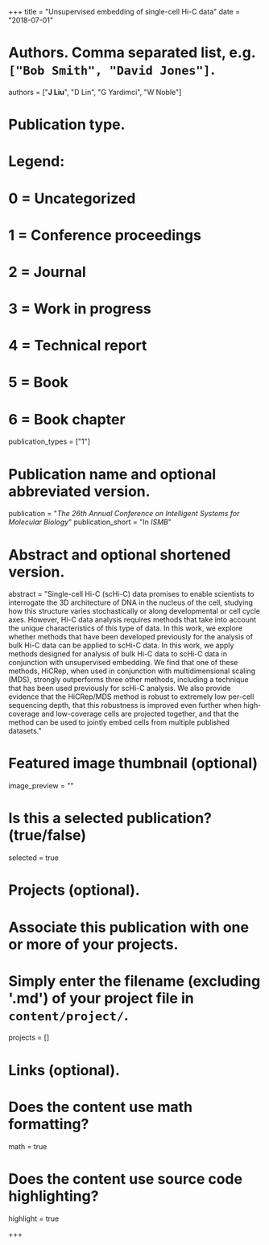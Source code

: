 +++
title = "Unsupervised embedding of single-cell Hi-C data"
date = "2018-07-01"

# Authors. Comma separated list, e.g. `["Bob Smith", "David Jones"]`.
authors = ["__J Liu__", "D Lin", "G Yardimci", "W Noble"]

# Publication type.
# Legend:
# 0 = Uncategorized
# 1 = Conference proceedings
# 2 = Journal
# 3 = Work in progress
# 4 = Technical report
# 5 = Book
# 6 = Book chapter
publication_types = ["1"]

# Publication name and optional abbreviated version.
publication = "*The 26th Annual Conference on Intelligent Systems for Molecular Biology*"
publication_short = "In *ISMB*"

# Abstract and optional shortened version.
abstract = "Single-cell Hi-C (scHi-C) data promises to enable scientists to interrogate the 3D architecture of DNA in the nucleus of the cell, studying how this structure varies stochastically or along developmental or cell cycle axes. However, Hi-C data analysis requires methods that take into account the unique characteristics of this type of data. In this work, we explore whether methods that have been developed previously for the analysis of bulk Hi-C data can be applied to scHi-C data. In this work, we apply methods designed for analysis of bulk Hi-C data to scHi-C data in conjunction with unsupervised embedding. We find that one of these methods, HiCRep, when used in conjunction with multidimensional scaling (MDS), strongly outperforms three other methods, including a technique that has been used previously for scHi-C analysis. We also provide evidence that the HiCRep/MDS method is robust to extremely low per-cell sequencing depth, that this robustness is improved even further when high-coverage and low-coverage cells are projected together, and that the method can be used to jointly embed cells from multiple published datasets."

# Featured image thumbnail (optional)
image_preview = ""

# Is this a selected publication? (true/false)
selected = true

# Projects (optional).
#   Associate this publication with one or more of your projects.
#   Simply enter the filename (excluding '.md') of your project file in `content/project/`.
projects = []

# Links (optional).

# Does the content use math formatting?
math = true

# Does the content use source code highlighting?
highlight = true

+++